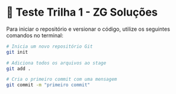 # 🧪 Teste Trilha 1 - ZG Soluções  

Para iniciar o repositório e versionar o código, utilize os seguintes comandos no terminal:  

```bash
# Inicia um novo repositório Git
git init  

# Adiciona todos os arquivos ao stage
git add .  

# Cria o primeiro commit com uma mensagem
git commit -m "primeiro commit"  
